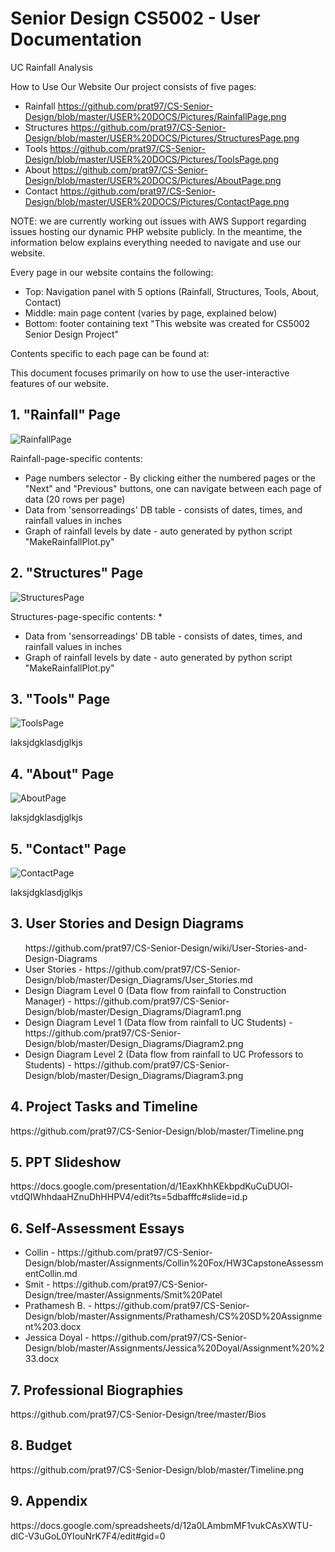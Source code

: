 # Senior Design CS5002 - User Documentation
UC Rainfall Analysis

How to Use Our Website
Our project consists of five pages:
  * Rainfall https://github.com/prat97/CS-Senior-Design/blob/master/USER%20DOCS/Pictures/RainfallPage.png
  * Structures https://github.com/prat97/CS-Senior-Design/blob/master/USER%20DOCS/Pictures/StructuresPage.png
  * Tools https://github.com/prat97/CS-Senior-Design/blob/master/USER%20DOCS/Pictures/ToolsPage.png
  * About https://github.com/prat97/CS-Senior-Design/blob/master/USER%20DOCS/Pictures/AboutPage.png
  * Contact https://github.com/prat97/CS-Senior-Design/blob/master/USER%20DOCS/Pictures/ContactPage.png

NOTE: we are currently working out issues with AWS Support regarding issues hosting our dynamic PHP website publicly. In the meantime, the information below explains everything needed to navigate and use our website. 

Every page in our website contains the following:
 * Top: Navigation panel with 5 options (Rainfall, Structures, Tools, About, Contact)
 * Middle: main page content (varies by page, explained below)
 * Bottom: footer containing text "This website was created for CS5002 Senior Design Project"

Contents specific to each page can be found at: 

This document focuses primarily on how to use the user-interactive features of our website.

<h2>1. "Rainfall" Page</h2>

![RainfallPage](https://github.com/prat97/CS-Senior-Design/blob/master/USER%20DOCS/Pictures/RainfallPage.png)

Rainfall-page-specific contents:
 * Page numbers selector - By clicking either the numbered pages or the "Next" and "Previous" buttons, one can navigate between each page of data (20 rows per page)
 * Data from 'sensorreadings' DB table - consists of dates, times, and rainfall values in inches
 * Graph of rainfall levels by date - auto generated by python script "MakeRainfallPlot.py"

<h2>2. "Structures" Page</h2>

![StructuresPage](https://github.com/prat97/CS-Senior-Design/blob/master/USER%20DOCS/Pictures/StructuresPage.png)

Structures-page-specific contents:
 * 
 * Data from 'sensorreadings' DB table - consists of dates, times, and rainfall values in inches
 * Graph of rainfall levels by date - auto generated by python script "MakeRainfallPlot.py"



<h2>3. "Tools" Page</h2>

![ToolsPage](https://github.com/prat97/CS-Senior-Design/blob/master/USER%20DOCS/Pictures/ToolsPage.png)

laksjdgklasdjglkjs




<h2>4. "About" Page</h2>

![AboutPage](https://github.com/prat97/CS-Senior-Design/blob/master/USER%20DOCS/Pictures/AboutPage.png)

laksjdgklasdjglkjs




<h2>5. "Contact" Page</h2>

![ContactPage](https://github.com/prat97/CS-Senior-Design/blob/master/USER%20DOCS/Pictures/ContactPage.png)

laksjdgklasdjglkjs


<h2>3. User Stories and Design Diagrams</h2>
  <ul>https://github.com/prat97/CS-Senior-Design/wiki/User-Stories-and-Design-Diagrams
  <li>User Stories - https://github.com/prat97/CS-Senior-Design/blob/master/Design_Diagrams/User_Stories.md</li>
<li>Design Diagram Level 0 (Data flow from rainfall to Construction Manager) - https://github.com/prat97/CS-Senior-Design/blob/master/Design_Diagrams/Diagram1.png</li>
<li>Design Diagram Level 1 (Data flow from rainfall to UC Students) - https://github.com/prat97/CS-Senior-Design/blob/master/Design_Diagrams/Diagram2.png</li>
<li>Design Diagram Level 2 (Data flow from rainfall to UC Professors to Students) - https://github.com/prat97/CS-Senior-Design/blob/master/Design_Diagrams/Diagram3.png</li>
  </ul>
  
  
<h2>4. Project Tasks and Timeline</h2>
https://github.com/prat97/CS-Senior-Design/blob/master/Timeline.png


<h2>5. PPT Slideshow</h2>
https://docs.google.com/presentation/d/1EaxKhhKEkbpdKuCuDUOl-vtdQIWhhdaaHZnuDhHHPV4/edit?ts=5dbafffc#slide=id.p


<h2>6. Self-Assessment Essays</h2>
  <ul>
  <li>Collin - https://github.com/prat97/CS-Senior-Design/blob/master/Assignments/Collin%20Fox/HW3CapstoneAssessmentCollin.md</li>
<li>Smit - https://github.com/prat97/CS-Senior-Design/tree/master/Assignments/Smit%20Patel</li>
<li>Prathamesh B. - https://github.com/prat97/CS-Senior-Design/blob/master/Assignments/Prathamesh/CS%20SD%20Assignment%203.docx</li>
<li>Jessica Doyal - https://github.com/prat97/CS-Senior-Design/blob/master/Assignments/Jessica%20Doyal/Assignment%20%233.docx</li>
  </ul>


<h2>7. Professional Biographies</h2>
https://github.com/prat97/CS-Senior-Design/tree/master/Bios

<h2>8. Budget</h2>
https://github.com/prat97/CS-Senior-Design/blob/master/Timeline.png

<h2>9. Appendix</h2>
https://docs.google.com/spreadsheets/d/12a0LAmbmMF1vukCAsXWTU-dlC-V3uGoL0YIouNrK7F4/edit#gid=0




